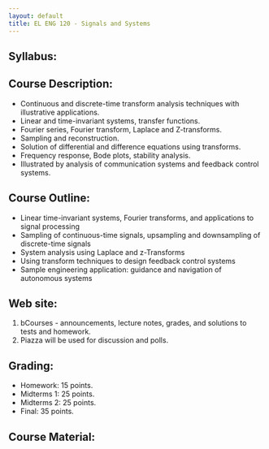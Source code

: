 ```yaml
---
layout: default
title: EL ENG 120 - Signals and Systems
---
```

## Syllabus:

## Course Description: 

* Continuous and discrete-time transform analysis techniques with illustrative applications. 
* Linear and time-invariant systems, transfer functions. 
* Fourier series, Fourier transform, Laplace and Z-transforms. 
* Sampling and reconstruction. 
* Solution of differential and difference equations using transforms. 
* Frequency response, Bode plots, stability analysis. 
* Illustrated by analysis of communication systems and feedback control systems.

## Course Outline: 

* Linear time-invariant systems, Fourier transforms, and applications to signal processing
* Sampling of continuous-time signals, upsampling and downsampling of discrete-time signals
* System analysis using Laplace and z-Transforms
* Using transform techniques to design feedback control systems
* Sample engineering application:  guidance and navigation of autonomous systems

## Web site:

1. bCourses - announcements, lecture notes, grades, and solutions to tests and homework.
2. Piazza will be used for discussion and polls.

## Grading:
* Homework:  15 points.  
* Midterms 1:  25 points. 
* Midterms 2:  25 points.
* Final: 35 points.

## Course Material: 

